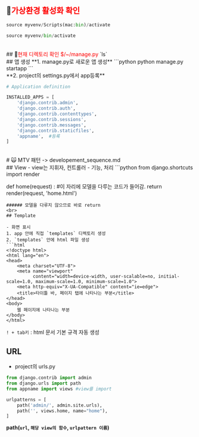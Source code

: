## 🤔<span style="color:red">가상환경 활성화 확인</span> 
```python
source myvenv/Scripts(mac:bin)/activate
```
```python
source myvenv/bin/activate
```
<br>
## 🤔<span style="color:red">현재 디렉토리 확인 $/~/manage.py</span>  
`ls`
<br>
 ## 앱 생성  
**1. manage.py로 새로운 앱 생성**
```python
 python manage.py startapp <appname>
```                                 
<br>
**2. project의 settings.py에서 app등록**

```python
# Application definition

INSTALLED_APPS = [
    'django.contrib.admin',
    'django.contrib.auth',
    'django.contrib.contenttypes',
    'django.contrib.sessions',
    'django.contrib.messages',
    'django.contrib.staticfiles',  
    'appname',  #등록
]
```
<br>
# 🙀 MTV 패턴 -> developement_sequence.md
<br>
## View
- view는 지휘자, 컨트롤러
- 기능, 처리 
```python
from django.shortcuts import render

def home(request) :
    #이 자리에 모델을 다루는 코드가 들어감.
    return render(request, 'home.html')
```
###### 모델을 다루지 않으므로 바로 return
<br>
## Template

- 화면 표시
1. app 안에 직접 `templates` 디렉토리 생성
2. `templates` 안에 html 파일 생성
```html
<!doctype html>
<html lang="en">
<head>
    <meta charset="UTF-8">
    <meta name="viewport"
          content="width=device-width, user-scalable=no, initial-scale=1.0, maximum-scale=1.0, minimum-scale=1.0">
    <meta http-equiv="X-UA-Compatible" content="ie=edge">
    <title>타이틀 바, 페이지 탭에 나타나는 부분</title>
</head>
<body>
    웹 페이지에 나타나는 부분
</body>
</html>
```
`! + tab키` : html 문서 기본 규격 자동 생성
<br>
## URL
- project의 urls.py
```python
from django.contrib import admin
from django.urls import path
from appname import views #view를 import

urlpatterns = [
    path('admin/', admin.site.urls),
    path('', views.home, name="home"),
]
```
**path(`url`, `해당 view의 함수`, `urlpattern 이름`)**
